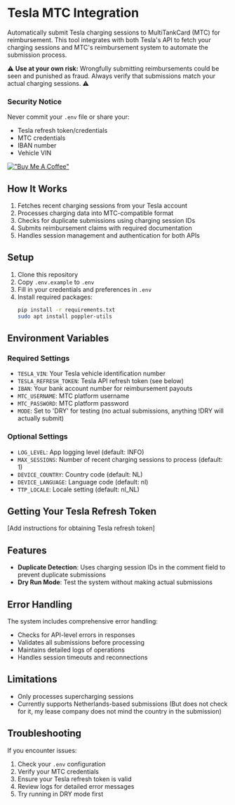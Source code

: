 # Tesla MTC Integration

Automatically submit Tesla charging sessions to MultiTankCard (MTC) for reimbursement. This tool integrates with both Tesla's API to fetch your charging sessions and MTC's reimbursement system to automate the submission process.

⚠️ **Use at your own risk:** Wrongfully submitting reimbursements could be seen and punished as fraud. Always verify that submissions match your actual charging sessions. ⚠️

### Security Notice
Never commit your `.env` file or share your:
- Tesla refresh token/credentials
- MTC credentials
- IBAN number 
- Vehicle VIN

[!["Buy Me A Coffee"](https://www.buymeacoffee.com/assets/img/custom_images/orange_img.png)](https://www.buymeacoffee.com/wessec)

## How It Works

1. Fetches recent charging sessions from your Tesla account
2. Processes charging data into MTC-compatible format
3. Checks for duplicate submissions using charging session IDs
4. Submits reimbursement claims with required documentation
5. Handles session management and authentication for both APIs

## Setup

1. Clone this repository
2. Copy `.env.example` to `.env`
3. Fill in your credentials and preferences in `.env`
4. Install required packages:
   ```bash
   pip install -r requirements.txt
   sudo apt install poppler-utils
   ```

## Environment Variables

### Required Settings
- `TESLA_VIN`: Your Tesla vehicle identification number
- `TESLA_REFRESH_TOKEN`: Tesla API refresh token (see below)
- `IBAN`: Your bank account number for reimbursement payouts
- `MTC_USERNAME`: MTC platform username
- `MTC_PASSWORD`: MTC platform password
- `MODE`: Set to 'DRY' for testing (no actual submissions, anything !DRY will actually submit)

### Optional Settings

- `LOG_LEVEL`: App logging level (default: INFO)
- `MAX_SESSIONS`: Number of recent charging sessions to process (default: 1)
- `DEVICE_COUNTRY`: Country code (default: NL)
- `DEVICE_LANGUAGE`: Language code (default: nl)
- `TTP_LOCALE`: Locale setting (default: nl_NL)

## Getting Your Tesla Refresh Token

[Add instructions for obtaining Tesla refresh token]

## Features

- **Duplicate Detection**: Uses charging session IDs in the comment field to prevent duplicate submissions
- **Dry Run Mode**: Test the system without making actual submissions

## Error Handling

The system includes comprehensive error handling:
- Checks for API-level errors in responses
- Validates all submissions before processing
- Maintains detailed logs of operations
- Handles session timeouts and reconnections

## Limitations

- Only processes supercharging sessions
- Currently supports Netherlands-based submissions (But does not check for it, my lease company does not mind the country in the submission)

## Troubleshooting

If you encounter issues:
1. Check your `.env` configuration
2. Verify your MTC credentials
3. Ensure your Tesla refresh token is valid
4. Review logs for detailed error messages
5. Try running in DRY mode first
